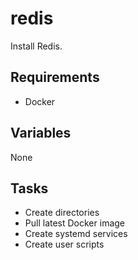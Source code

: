 # redis

Install Redis.

## Requirements

* Docker

## Variables

None

## Tasks

* Create directories
* Pull latest Docker image
* Create systemd services
* Create user scripts
